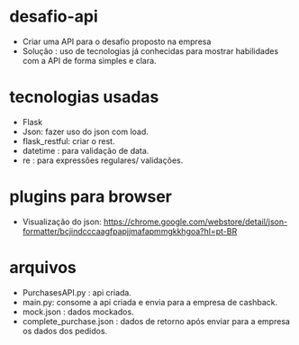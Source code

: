 # desafio-api

- Criar uma API para o desafio proposto na empresa
- Solução : uso de tecnologias já conhecidas para mostrar habilidades com a API de forma simples e clara.


# tecnologias usadas
- Flask
- Json: fazer uso do json com load.
- flask_restful: criar o rest.
- datetime : para validação de data. 
- re : para expressões regulares/ validações.

# plugins para browser
- Visualização do json: https://chrome.google.com/webstore/detail/json-formatter/bcjindcccaagfpapjjmafapmmgkkhgoa?hl=pt-BR

# arquivos
- PurchasesAPI.py : api criada.
- main.py: consome a api criada e envia para a empresa de cashback.
- mock.json : dados mockados.
- complete_purchase.json : dados de retorno após enviar para a empresa os dados dos pedidos.

